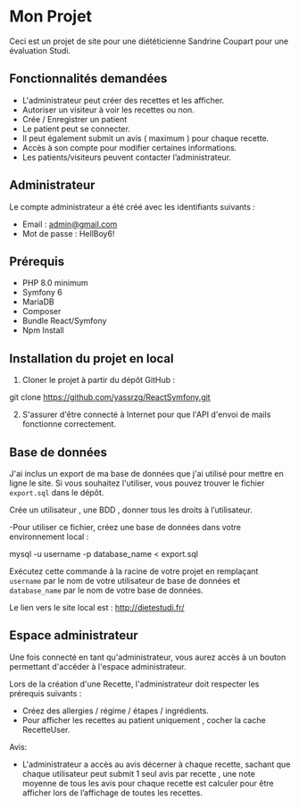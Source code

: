 
# Mon Projet

Ceci est un projet de site pour une diététicienne Sandrine Coupart pour une évaluation Studi.

## Fonctionnalités demandées

- L'administrateur peut créer des recettes et les afficher.
- Autoriser un visiteur à voir les recettes ou non.
- Crée / Enregistrer un patient
- Le patient peut se connecter.
- Il peut également submit un avis ( maximum ) pour chaque recette.
- Accès à son compte pour modifier certaines informations.
- Les patients/visiteurs peuvent contacter l’administrateur.

## Administrateur

Le compte administrateur a été créé avec les identifiants suivants :

- Email : admin@gmail.com
- Mot de passe : HellBoy6!

## Prérequis

- PHP 8.0 minimum
- Symfony 6
- MariaDB
- Composer
- Bundle React/Symfony
- Npm Install



## Installation du projet en local

1. Cloner le projet à partir du dépôt GitHub :

git clone https://github.com/yassrzg/ReactSymfony.git

2. S'assurer d'être connecté à Internet pour que l'API d'envoi de mails fonctionne correctement.





## Base de données

J'ai inclus un export de ma base de données que j'ai utilisé pour mettre en ligne le site. Si vous souhaitez l'utiliser, vous pouvez trouver le fichier `export.sql` dans le dépôt.

Crée un utilisateur , une BDD , donner tous les droits à l’utilisateur.

-Pour utiliser ce fichier, créez une base de données dans votre environnement local :

mysql -u username -p database_name < export.sql

Exécutez cette commande à la racine de votre projet en remplaçant `username` par le nom de votre utilisateur de base de données et `database_name` par le nom de votre base de données.


Le lien vers le site local est : http://dietestudi.fr/


## Espace administrateur

Une fois connecté en tant qu'administrateur, vous aurez accès à un bouton permettant d'accéder à l'espace administrateur.

Lors de la création d'une Recette, l'administrateur doit respecter les prérequis suivants :

- Créez des allergies / régime / étapes / ingrédients.
- Pour afficher les recettes au patient uniquement , cocher la cache RecetteUser.

Avis:
- L'administrateur a accès au avis décerner à chaque recette, sachant que chaque utilisateur peut submit 1 seul avis par recette , une note moyenne de tous les avis pour chaque recette est calculer pour être afficher lors de l’affichage de toutes les recettes.